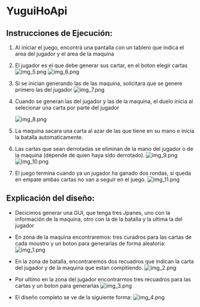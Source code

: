 # YuguiHoApi

## Instrucciones de Ejecución:
1. Al iniciar el juego, encontrá una pantalla con un tablero que indica el area del jugador y el area de la maquina
2. El jugador es el que debe generar sus cartar, en el boton elegir cartas
![img_5.png](img_5.png)
![img_6.png](img_6.png)
3. Si se inician generando las de las maquina, solicitara que se genere primero las del jugador
![img_7.png](img_7.png)
4. Cuando se generan las del jugador y las de la maquina, el duelo inicia al selecionar una carta por parte del jugador

   ![img_8.png](img_8.png)
5. La maquina sacara una carta al azar de las que tiene en su mano e inicia la batalla automaticamente. 
6. Las cartas que sean derrotadas se eliminan de la mano del jugador o de la maquina (depende de quien haya sido derrotado).
![img_9.png](img_9.png) ![img_10.png](img_10.png)
7. El juego termina cuando ya un jugador ha ganado dos rondas, si queda en empate ambas cartas no van a seguir en el juego.
![img_11.png](img_11.png)
## Explicación del diseño:
- Decicimos generar una GUI, que tenga tres Jpanes, uno con la información de la maquina, otro con la de la batalla y la ultima la del jugador
- En zona de la maquina encontraremos: tres curadros para las cartas de cada moustro y un boton para generarlas de forma aleatoria:
![img_1.png](img_1.png)
- En la zona de batalla, encontraremos dos recuadros que indican la carta del jugador y de la maquina que estan compitiendo.
   ![img_2.png](img_2.png)
- Por ultimo en la zona del jugador encontrarmos tres recuadros para las cartas y un boton para generarlas
![img_3.png](img_3.png)

- El diseño completo se ve de la siguiente forma:
![img_4.png](img_4.png)
